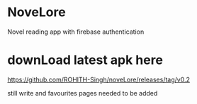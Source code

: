 # NoveLore 
Novel reading app with firebase authentication
# downLoad latest apk here
https://github.com/ROHITH-Singh/noveLore/releases/tag/v0.2

still write and favourites pages needed to be added
